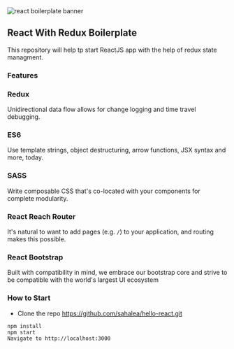 <img src="../public/github_Banner.jpg" alt="react boilerplate banner" align="center" />

## React With Redux Boilerplate

This repository will help tp start ReactJS app with the help of redux state managment.

### Features

### Redux

Unidirectional data flow allows for change logging and time travel debugging.

### ES6

Use template strings, object destructuring, arrow functions, JSX syntax and more, today.

### SASS

Write composable CSS that's co-located with your components for complete modularity.

### React Reach Router

It's natural to want to add pages (e.g. `/`) to your application, and routing makes this possible.

### React Bootstrap

Built with compatibility in mind, we embrace our bootstrap core and strive to be compatible with the world's largest UI ecosystem

### How to Start

- Clone the repo https://github.com/sahalea/hello-react.git

```
npm install
npm start
Navigate to http://localhost:3000
```

